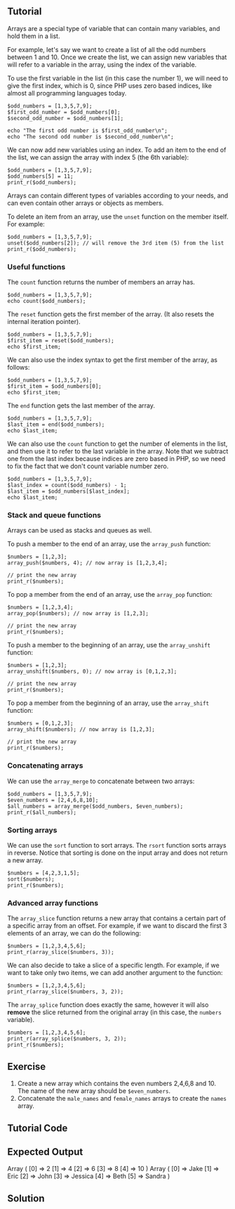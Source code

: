 Tutorial
--------

Arrays are a special type of variable that can contain many variables, and hold them in a list.

For example, let's say we want to create a list of all the odd numbers between 1 and 10. Once
we create the list, we can assign new variables that will refer to a variable in the array,
using the index of the variable.

To use the first variable in the list (in this case the number 1), we will need to give the
first index, which is 0, since PHP uses zero based indices, like almost all programming
languages today.

    $odd_numbers = [1,3,5,7,9];
    $first_odd_number = $odd_numbers[0];
    $second_odd_number = $odd_numbers[1];

    echo "The first odd number is $first_odd_number\n";
    echo "The second odd number is $second_odd_number\n";

We can now add new variables using an index. To add an item to the end of the list, we can assign
the array with index 5 (the 6th variable):

    $odd_numbers = [1,3,5,7,9];
    $odd_numbers[5] = 11;
    print_r($odd_numbers);

Arrays can contain different types of variables according to your needs, and can even contain
other arrays or objects as members.

To delete an item from an array, use the `unset` function on the member itself. For example:

    $odd_numbers = [1,3,5,7,9];
    unset($odd_numbers[2]); // will remove the 3rd item (5) from the list
    print_r($odd_numbers);

### Useful functions

The `count` function returns the number of members an array has.

    $odd_numbers = [1,3,5,7,9];
    echo count($odd_numbers);

The `reset` function gets the first member of the array. (It also resets the internal iteration pointer).

    $odd_numbers = [1,3,5,7,9];
    $first_item = reset($odd_numbers);
    echo $first_item;

We can also use the index syntax to get the first member of the array, as follows:

    $odd_numbers = [1,3,5,7,9];
    $first_item = $odd_numbers[0];
    echo $first_item;

The `end` function gets the last member of the array.

    $odd_numbers = [1,3,5,7,9];
    $last_item = end($odd_numbers);
    echo $last_item;

We can also use the `count` function to get the number of elements in the list, and then
use it to refer to the last variable in the array. Note that we subtract one from the
last index because indices are zero based in PHP, so we need to fix the fact that
we don't count variable number zero.

    $odd_numbers = [1,3,5,7,9];
    $last_index = count($odd_numbers) - 1;
    $last_item = $odd_numbers[$last_index];
    echo $last_item;

### Stack and queue functions

Arrays can be used as stacks and queues as well.

To push a member to the end of an array, use the `array_push` function:

    $numbers = [1,2,3];
    array_push($numbers, 4); // now array is [1,2,3,4];

    // print the new array
    print_r($numbers);

To pop a member from the end of an array, use the `array_pop` function:

    $numbers = [1,2,3,4];
    array_pop($numbers); // now array is [1,2,3];

    // print the new array
    print_r($numbers);

To push a member to the beginning of an array, use the `array_unshift` function:

    $numbers = [1,2,3];
    array_unshift($numbers, 0); // now array is [0,1,2,3];

    // print the new array
    print_r($numbers);

To pop a member from the beginning of an array, use the `array_shift` function:

    $numbers = [0,1,2,3];
    array_shift($numbers); // now array is [1,2,3];

    // print the new array
    print_r($numbers);

### Concatenating arrays

We can use the `array_merge` to concatenate between two arrays:

    $odd_numbers = [1,3,5,7,9];
    $even_numbers = [2,4,6,8,10];
    $all_numbers = array_merge($odd_numbers, $even_numbers);
    print_r($all_numbers);

### Sorting arrays

We can use the `sort` function to sort arrays. The `rsort` function sorts arrays in reverse.
Notice that sorting is done on the input array and does not return a new array.

    $numbers = [4,2,3,1,5];
    sort($numbers);
    print_r($numbers);

### Advanced array functions

The `array_slice` function returns a new array that contains a certain part of a specific array from an offset.
For example, if we want to discard the first 3 elements of an array, we can do the following:

    $numbers = [1,2,3,4,5,6];
    print_r(array_slice($numbers, 3));

We can also decide to take a slice of a specific length. For example, if we want to take only two items, we can
add another argument to the function:

    $numbers = [1,2,3,4,5,6];
    print_r(array_slice($numbers, 3, 2));

The `array_splice` function does exactly the same, however it will also **remove** the slice returned from the
original array (in this case, the `numbers` variable).

    $numbers = [1,2,3,4,5,6];
    print_r(array_splice($numbers, 3, 2));
    print_r($numbers);

Exercise
--------

1. Create a new array which contains the even numbers 2,4,6,8 and 10. The name of the new array should be `$even_numbers`.
2. Concatenate the `male_names` and `female_names` arrays to create the `names` array.

Tutorial Code
-------------

<?php

// TODO: add the even_numbers array here

$male_names = ["Jake", "Eric", "John"];
$female_names = ["Jessica", "Beth", "Sandra"];

// TODO: join the male and female names to one array
$names = NULL;

print_r($even_numbers);
print_r($names);

?>

Expected Output
---------------

Array
(
[0] => 2
[1] => 4
[2] => 6
[3] => 8
[4] => 10
)
Array
(
[0] => Jake
[1] => Eric
[2] => John
[3] => Jessica
[4] => Beth
[5] => Sandra
)

Solution
--------

<?php

// TODO: add the even_numbers array here
$even_numbers = [2,4,6,8,10];

$male_names = ["Jake", "Eric", "John"];
$female_names = ["Jessica", "Beth", "Sandra"];

// TODO: join the male and female names to one array
$names = array_merge($male_names, $female_names);

print_r($even_numbers);
print_r($names);

?>
